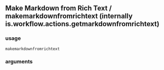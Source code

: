 
## Make Markdown from Rich Text / makemarkdownfromrichtext (internally is.workflow.actions.getmarkdownfromrichtext)

### usage
`makemarkdownfromrichtext `

### arguments


